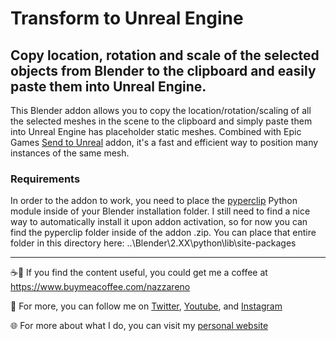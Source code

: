# Transform to Unreal Engine
## Copy location, rotation and scale of the selected objects from Blender to the clipboard and easily paste them into Unreal Engine.

This Blender addon allows you to copy the location/rotation/scaling of all the selected meshes in the scene to the clipboard and simply paste them into Unreal Engine has placeholder static meshes. Combined with Epic Games <a href="https://github.com/EpicGames/BlenderTools">Send to Unreal</a> addon, it's a fast and efficient way to position many instances of the same mesh.

### Requirements
In order to the addon to work, you need to place the <a href="https://pypi.org/project/pyperclip/">pyperclip</a> Python module inside of your Blender installation folder.
I still need to find a nice way to automatically install it upon addon activation, so for now you can find the pyperclip folder inside of the addon .zip. You can place that entire folder in this directory here: ..\Blender\2.XX\python\lib\site-packages

---
☕🤎 If you find the content useful, you could get me a coffee at https://www.buymeacoffee.com/nazzareno

🙏 For more, you can follow me on <a href="https://twitter.com/nazzagnl">Twitter</a>, <a href="http://www.youtube.com/c/NazzarenoGiannelliCG">Youtube</a>, and <a href="https://www.instagram.com/nazzarenogiannelli">Instagram</a>

:globe_with_meridians: For more about what I do, you can visit my [personal website](https://www.nazzarenogiannelli.com/)
